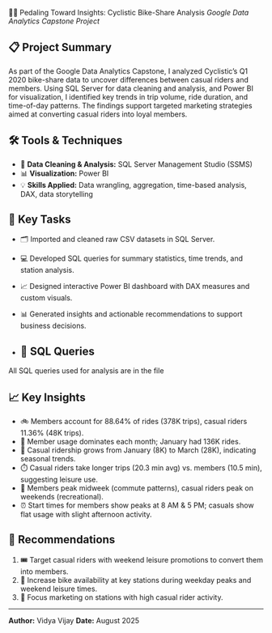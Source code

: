 🚴‍♂️ Pedaling Toward Insights: Cyclistic Bike-Share Analysis 
*Google Data Analytics Capstone Project*

## 📋 Project Summary  
As part of the Google Data Analytics Capstone, I analyzed Cyclistic’s Q1 2020 bike-share data to uncover differences between casual riders and members. Using SQL Server for data cleaning and analysis, and Power BI for visualization, I identified key trends in trip volume, ride duration, and time-of-day patterns. The findings support targeted marketing strategies aimed at converting casual riders into loyal members.

## 🛠️ Tools & Techniques  
- 🧹 **Data Cleaning & Analysis:** SQL Server Management Studio (SSMS)  
- 📊 **Visualization:** Power BI  
- 💡 **Skills Applied:** Data wrangling, aggregation, time-based analysis, DAX, data storytelling

## 🔑 Key Tasks  
- 🗂️ Imported and cleaned raw CSV datasets in SQL Server.  
- 💻 Developed SQL queries for summary statistics, time trends, and station analysis.  
- 📈 Designed interactive Power BI dashboard with DAX measures and custom visuals.  
- 📊 Generated insights and actionable recommendations to support business decisions.

- ## 💾 SQL Queries  
All SQL queries used for analysis are in the file 

## 📈 Key Insights  
- 🚲 Members account for 88.64% of rides (378K trips), casual riders 11.36% (48K trips).  
- 📅 Member usage dominates each month; January had 136K rides.  
- 🌱 Casual ridership grows from January (8K) to March (28K), indicating seasonal trends.  
- ⏱️ Casual riders take longer trips (20.3 min avg) vs. members (10.5 min), suggesting leisure use.  
- 🏢 Members peak midweek (commute patterns), casual riders peak on weekends (recreational).  
- ⏰ Start times for members show peaks at 8 AM & 5 PM; casuals show flat usage with slight afternoon activity.

## 🎯 Recommendations  
1. 🎟️ Target casual riders with weekend leisure promotions to convert them into members.  
2. 🚴 Increase bike availability at key stations during weekday peaks and weekend leisure times.  
3. 📍 Focus marketing on stations with high casual rider activity.

---

**Author:** Vidya Vijay 
**Date:** August 2025  
